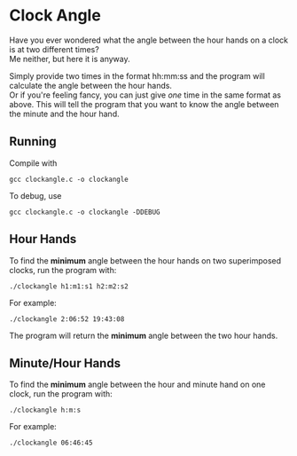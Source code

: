 # Clock Angle

Have you ever wondered what the angle between the hour hands on a clock is at two different times?  
Me neither, but here it is anyway.

Simply provide two times in the format hh:mm:ss and the program will calculate the angle between the hour hands.  
Or if you're feeling fancy, you can just give *one* time in the same format as above. This will tell the program that you want to know the angle between the minute and the hour hand.

## Running

Compile with

```shell
gcc clockangle.c -o clockangle
```

To debug, use

```shell
gcc clockangle.c -o clockangle -DDEBUG
```

## Hour Hands

To find the **minimum** angle between the hour hands on two superimposed clocks, run the program with:

```shell
./clockangle h1:m1:s1 h2:m2:s2
```

For example:

```shell
./clockangle 2:06:52 19:43:08
```

The program will return the **minimum** angle between the two hour hands.

## Minute/Hour Hands

To find the **minimum** angle between the hour and minute hand on one clock, run the program with:

```shell
./clockangle h:m:s
```

For example:

```shell
./clockangle 06:46:45
```
